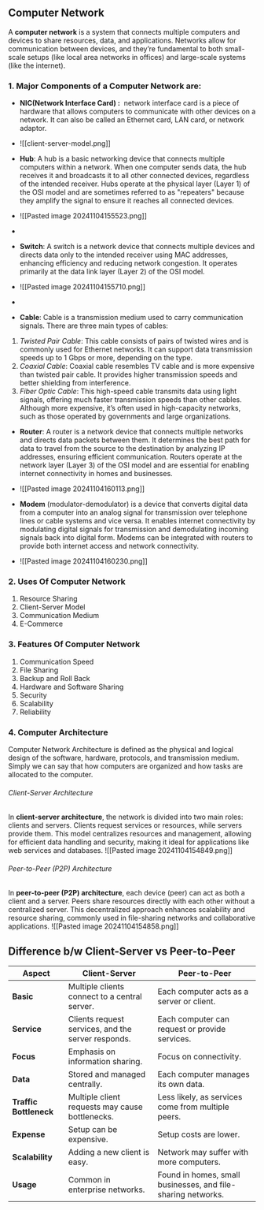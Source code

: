 ## Computer Network
A **computer network** is a system that connects multiple computers and devices to share resources, data, and applications. Networks allow for communication between devices, and they’re fundamental to both small-scale setups (like local area networks in offices) and large-scale systems (like the internet).
### 1. Major Components of a Computer Network are:

- **NIC(Network Interface Card) :**  network interface card is a piece of hardware that allows computers to communicate with other devices on a network. It can also be called an Ethernet card, LAN card, or network adaptor.
- ![[client-server-model.png]]

- **Hub**: A hub is a basic networking device that connects multiple computers within a network. When one computer sends data, the hub receives it and broadcasts it to all other connected devices, regardless of the intended receiver. Hubs operate at the physical layer (Layer 1) of the OSI model and are sometimes referred to as "repeaters" because they amplify the signal to ensure it reaches all connected devices.
- ![[Pasted image 20241104155523.png]]
- 
- **Switch**: A switch is a network device that connects multiple devices and directs data only to the intended receiver using MAC addresses, enhancing efficiency and reducing network congestion. It operates primarily at the data link layer (Layer 2) of the OSI model.
- ![[Pasted image 20241104155710.png]]
- 
- **Cable**: Cable is a transmission medium used to carry communication signals. There are three main types of cables:
1.  *Twisted Pair Cable*: This cable consists of pairs of twisted wires and is commonly used for Ethernet networks. It can support data transmission speeds up to 1 Gbps or more, depending on the type.
2.  *Coaxial Cable*: Coaxial cable resembles TV cable and is more expensive than twisted pair cable. It provides higher transmission speeds and better shielding from interference.
3.  *Fiber Optic Cable*: This high-speed cable transmits data using light signals, offering much faster transmission speeds than other cables. Although more expensive, it’s often used in high-capacity networks, such as those operated by governments and large organizations. 

- **Router**: A router is a network device that connects multiple networks and directs data packets between them. It determines the best path for data to travel from the source to the destination by analyzing IP addresses, ensuring efficient communication. Routers operate at the network layer (Layer 3) of the OSI model and are essential for enabling internet connectivity in homes and businesses.
- ![[Pasted image 20241104160113.png]]

- **Modem** (modulator-demodulator) is a device that converts digital data from a computer into an analog signal for transmission over telephone lines or cable systems and vice versa. It enables internet connectivity by modulating digital signals for transmission and demodulating incoming signals back into digital form. Modems can be integrated with routers to provide both internet access and network connectivity.
- ![[Pasted image 20241104160230.png]]
### 2. Uses Of Computer Network
1. Resource Sharing
2. Client-Server Model
3. Communication Medium
4. E-Commerce
### 3. Features Of Computer Network
1. Communication Speed
2. File Sharing 
3. Backup and Roll Back
4. Hardware and Software Sharing
5. Security
6. Scalability
7. Reliability
### 4. Computer Architecture
Computer Network Architecture is defined as the physical and logical design of the software, hardware, protocols, and transmission medium. Simply we can say that how computers are organized and how tasks are allocated to the computer.
###### Client-Server Architecture
In **client-server architecture**, the network is divided into two main roles: clients and servers. Clients request services or resources, while servers provide them. This model centralizes resources and management, allowing for efficient data handling and security, making it ideal for applications like web services and databases.
![[Pasted image 20241104154849.png]]
###### Peer-to-Peer (P2P) Architecture
In **peer-to-peer (P2P) architecture**, each device (peer) can act as both a client and a server. Peers share resources directly with each other without a centralized server. This decentralized approach enhances scalability and resource sharing, commonly used in file-sharing networks and collaborative applications.
![[Pasted image 20241104154858.png]]

## Difference b/w Client-Server vs Peer-to-Peer

| **Aspect**             | **Client-Server**                                  | **Peer-to-Peer**                                             |
| ---------------------- | -------------------------------------------------- | ------------------------------------------------------------ |
| **Basic**              | Multiple clients connect to a central server.      | Each computer acts as a server or client.                    |
| **Service**            | Clients request services, and the server responds. | Each computer can request or provide services.               |
| **Focus**              | Emphasis on information sharing.                   | Focus on connectivity.                                       |
| **Data**               | Stored and managed centrally.                      | Each computer manages its own data.                          |
| **Traffic Bottleneck** | Multiple client requests may cause bottlenecks.    | Less likely, as services come from multiple peers.           |
| **Expense**            | Setup can be expensive.                            | Setup costs are lower.                                       |
| **Scalability**        | Adding a new client is easy.                       | Network may suffer with more computers.                      |
| **Usage**              | Common in enterprise networks.                     | Found in homes, small businesses, and file-sharing networks. |
